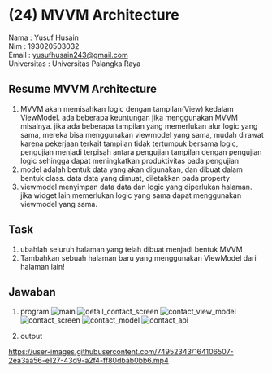 # (24) MVVM Architecture

Nama : Yusuf Husain <br>
Nim : 193020503032 <br>
Email : yusufhusain243@gmail.com <br>
Universitas : Universitas Palangka Raya

## Resume MVVM Architecture

1. MVVM akan memisahkan logic dengan tampilan(View) kedalam ViewModel. ada beberapa keuntungan jika menggunakan MVVM misalnya. jika ada beberapa tampilan yang memerlukan alur logic yang sama, mereka bisa menggunakan viewmodel yang sama, mudah dirawat karena pekerjaan terkait tampilan tidak tertumpuk bersama logic, pengujian menjadi terpisah antara pengujian tampilan dengan pengujian logic sehingga dapat meningkatkan produktivitas pada pengujian
2. model adalah bentuk data yang akan digunakan, dan dibuat dalam bentuk class. data data yang dimuat, diletakkan pada property
3. viewmodel menyimpan data data dan logic yang diperlukan halaman. jika widget lain memerlukan logic yang sama dapat menggunakan viewmodel yang sama.

## Task
1. ubahlah seluruh halaman yang telah dibuat menjadi bentuk MVVM
2. Tambahkan sebuah halaman baru yang menggunakan ViewModel dari halaman lain!
## Jawaban
1. program
![main](https://user-images.githubusercontent.com/74952343/164106369-540724df-77a0-4357-a07e-b629de7075f6.png)
![detail_contact_screen](https://user-images.githubusercontent.com/74952343/164106390-8bcda402-d562-45ee-8f8d-b98795394366.png)
![contact_view_model](https://user-images.githubusercontent.com/74952343/164106402-64301a8d-be40-4c92-814f-bc02976f9e3e.png)
![contact_screen](https://user-images.githubusercontent.com/74952343/164106454-7e6cee91-f60b-42a2-9d9f-a1d6d47b1d5d.png)
![contact_model](https://user-images.githubusercontent.com/74952343/164106467-0b0bbd0b-e3af-4626-b890-d4bbd6bfbd8d.png)
![contact_api](https://user-images.githubusercontent.com/74952343/164106483-cc12c44f-8de6-4b50-97f1-30f49a0152a6.png)

2. output

https://user-images.githubusercontent.com/74952343/164106507-2ea3aa56-e127-43d9-a2f4-ff80dbab0bb6.mp4

